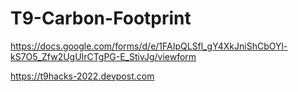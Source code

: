 # T9-Carbon-Footprint

https://docs.google.com/forms/d/e/1FAIpQLSfl_gY4XkJniShCbOYl-kS7O5_Zfw2UgUIrCTgPG-E_StivJg/viewform

https://t9hacks-2022.devpost.com
